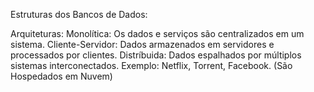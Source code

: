 Estruturas dos Bancos de Dados:

Arquiteturas:
Monolítica: Os dados e serviços são centralizados em um sistema.
Cliente-Servidor: Dados armazenados em servidores e processados por clientes.
Distríbuida: Dados espalhados por múltiplos sistemas interconectados. Exemplo: Netflix, Torrent, Facebook. (São Hospedados em Nuvem)

